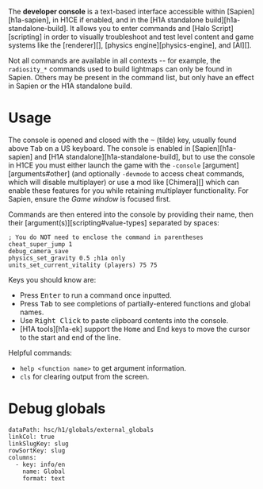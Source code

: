 The **developer console** is a text-based interface accessible within [Sapien][h1a-sapien], in H1CE if enabled, and in the [H1A standalone build][h1a-standalone-build]. It allows you to enter commands and [Halo Script][scripting] in order to visually troubleshoot and test level content and game systems like the [renderer][], [physics engine][physics-engine], and [AI][].

Not all commands are available in all contexts -- for example, the `radiosity_*` commands used to build lightmaps can only be found in Sapien. Others may be present in the command list, but only have an effect in Sapien or the H1A standalone build.

# Usage
The console is opened and closed with the <kbd>~</kbd> (tilde) key, usually found above <kbd>Tab</kbd> on a US keyboard. The console is enabled in [Sapien][h1a-sapien] and [H1A standalone][h1a-standalone-build], but to use the console in H1CE you must either launch the game with the `-console` [argument][arguments#other] (and optionally `-devmode` to access cheat commands, which will disable multiplayer) or use a mod like [Chimera][] which can enable these features for you while retaining multiplayer functionality. For Sapien, ensure the _Game window_ is focused first.

Commands are then entered into the console by providing their name, then their [argument(s)][scripting#value-types] separated by spaces:

```console
; You do NOT need to enclose the command in parentheses
cheat_super_jump 1
debug_camera_save
physics_set_gravity 0.5 ;h1a only
units_set_current_vitality (players) 75 75
```

Keys you should know are:
* Press <kbd>Enter</kbd> to run a command once inputted.
* Press <kbd>Tab</kbd> to see completions of partially-entered functions and global names.
* Use <kbd>Right Click</kbd> to paste clipboard contents into the console.
* [H1A tools][h1a-ek] support the <kbd>Home</kbd> and <kbd>End</kbd> keys to move the cursor to the start and end of the line.

Helpful commands:
* `help <function name>` to get argument information.
* `cls` for clearing output from the screen.


# Debug globals

```.table
dataPath: hsc/h1/globals/external_globals
linkCol: true
linkSlugKey: slug
rowSortKey: slug
columns:
  - key: info/en
    name: Global
    format: text
```
